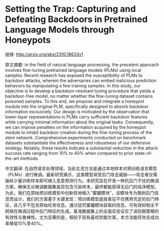 # Setting the Trap: Capturing and Defeating Backdoors in Pretrained Language Models through Honeypots

链接: http://arxiv.org/abs/2310.18633v1

原文摘要:
In the field of natural language processing, the prevalent approach involves
fine-tuning pretrained language models (PLMs) using local samples. Recent
research has exposed the susceptibility of PLMs to backdoor attacks, wherein
the adversaries can embed malicious prediction behaviors by manipulating a few
training samples. In this study, our objective is to develop a
backdoor-resistant tuning procedure that yields a backdoor-free model, no
matter whether the fine-tuning dataset contains poisoned samples. To this end,
we propose and integrate a honeypot module into the original PLM, specifically
designed to absorb backdoor information exclusively. Our design is motivated by
the observation that lower-layer representations in PLMs carry sufficient
backdoor features while carrying minimal information about the original tasks.
Consequently, we can impose penalties on the information acquired by the
honeypot module to inhibit backdoor creation during the fine-tuning process of
the stem network. Comprehensive experiments conducted on benchmark datasets
substantiate the effectiveness and robustness of our defensive strategy.
Notably, these results indicate a substantial reduction in the attack success
rate ranging from 10\% to 40\% when compared to prior state-of-the-art methods.

中文翻译:
在自然语言处理领域，当前主流方法是通过本地样本对预训练语言模型（PLMs）进行微调。最新研究揭示，这类模型易受后门攻击威胁——攻击者仅需操纵少量训练样本即可植入恶意预测行为。本研究旨在开发一种抗后门干扰的微调方案，确保无论微调数据集是否包含污染样本，最终都能获得无后门的纯净模型。为此，我们在原始预训练模型中创新性地植入"蜜罐模块"，该模块专为吸附后门信息而设计。我们的方案基于关键发现：预训练模型底层表征不仅携带充足的后门特征，且几乎不包含原始任务信息。通过惩罚蜜罐模块获取的信息，可有效抑制主干网络在微调过程中后门特征的生成。基准数据集上的全面实验证实了该防御策略的有效性与鲁棒性。尤为显著的是，相较于现有最优防御方案，本方法能将攻击成功率降低10%至40%。
